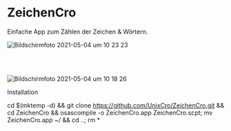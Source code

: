 # ZeichenCro

Einfache App zum Zählen der Zeichen & Wörtern.

![Bildschirmfoto 2021-05-04 um 10 23 23](https://user-images.githubusercontent.com/70098046/116977487-c85b6d80-acc2-11eb-98e7-18c8ad72c3fb.jpg)





<br> 
<br>

![Bildschirmfoto 2021-05-04 um 10 18 26](https://user-images.githubusercontent.com/70098046/116977020-32274780-acc2-11eb-92b1-de8afa0208da.jpg)

Installation

cd $(mktemp -d) && git clone https://github.com/UnixCro/ZeichenCro.git && cd ZeichenCro && osascompile -o ZeichenCro.app ZeichenCro.scpt; mv ZeichenCro.app ~/ && cd ..; rm *
